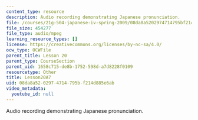 ```yaml
---
content_type: resource
description: Audio recording demonstrating Japanese pronunciation.
file: /courses/21g-504-japanese-iv-spring-2009/08da8a5202974714795bf214d885e6ab_Lesson20A7.mp3
file_size: 454277
file_type: audio/mpeg
learning_resource_types: []
license: https://creativecommons.org/licenses/by-nc-sa/4.0/
ocw_type: OCWFile
parent_title: Lesson 20
parent_type: CourseSection
parent_uid: 1658c715-de8b-1752-598d-a7d8228f0109
resourcetype: Other
title: Lesson20A7
uid: 08da8a52-0297-4714-795b-f214d885e6ab
video_metadata:
  youtube_id: null
---
```

Audio recording demonstrating Japanese pronunciation.